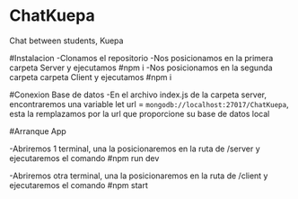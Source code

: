 # ChatKuepa
Chat between students, Kuepa


#Instalacion
-Clonamos el repositorio 
-Nos posicionamos en la primera carpeta Server y ejecutamos #npm i
-Nos posicionamos en la segunda carpeta carpeta Client y ejecutamos #npm i


#Conexion Base de datos
-En el archivo index.js de la carpeta server, encontraremos una variable 
let url = `mongodb://localhost:27017/ChatKuepa`, 
esta la remplazamos por la url que proporcione su base de datos local

#Arranque App

-Abriremos 1 terminal, una la posicionaremos en la ruta de /server y ejecutaremos el comando #npm run dev

-Abriremos otra terminal, una la posicionaremos en la ruta de /client y ejecutaremos el comando #npm start


